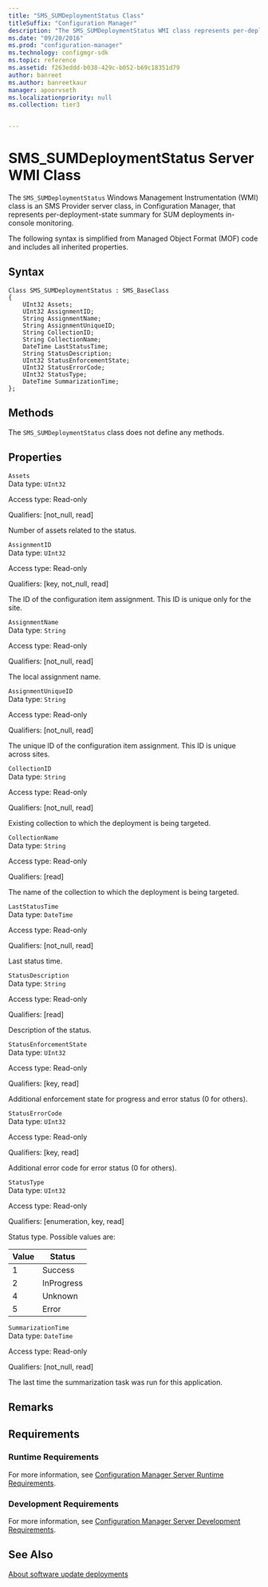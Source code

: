 ```yaml
---
title: "SMS_SUMDeploymentStatus Class"
titleSuffix: "Configuration Manager"
description: "The SMS_SUMDeploymentStatus WMI class represents per-deployment-state summary for SUM deployments in-console monitoring."
ms.date: "09/20/2016"
ms.prod: "configuration-manager"
ms.technology: configmgr-sdk
ms.topic: reference
ms.assetid: f263eddd-b038-429c-b052-b69c18351d79
author: banreet
ms.author: banreetkaur
manager: apoorvseth
ms.localizationpriority: null
ms.collection: tier3


---
```

# SMS_SUMDeploymentStatus Server WMI Class
The `SMS_SUMDeploymentStatus` Windows Management Instrumentation (WMI) class is an SMS Provider server class, in Configuration Manager, that represents per-deployment-state summary for SUM deployments in-console monitoring.  

 The following syntax is simplified from Managed Object Format (MOF) code and includes all inherited properties.  

## Syntax  

```  
Class SMS_SUMDeploymentStatus : SMS_BaseClass  
{  
    UInt32 Assets;  
    UInt32 AssignmentID;  
    String AssignmentName;  
    String AssignmentUniqueID;  
    String CollectionID;  
    String CollectionName;  
    DateTime LastStatusTime;  
    String StatusDescription;  
    UInt32 StatusEnforcementState;  
    UInt32 StatusErrorCode;  
    UInt32 StatusType;  
    DateTime SummarizationTime;  
};  
```  

## Methods  
 The `SMS_SUMDeploymentStatus` class does not define any methods.  

## Properties  
 `Assets`  
 Data type: `UInt32`  

 Access type: Read-only  

 Qualifiers: [not_null, read]  

 Number of assets related to the status.  

 `AssignmentID`  
 Data type: `UInt32`  

 Access type: Read-only  

 Qualifiers: [key, not_null, read]  

 The ID of the configuration item assignment. This ID is unique only for the site.  

 `AssignmentName`  
 Data type: `String`  

 Access type: Read-only  

 Qualifiers: [not_null, read]  

 The local assignment name.  

 `AssignmentUniqueID`  
 Data type: `String`  

 Access type: Read-only  

 Qualifiers: [not_null, read]  

 The unique ID of the configuration item assignment. This ID is unique across sites.  

 `CollectionID`  
 Data type: `String`  

 Access type: Read-only  

 Qualifiers: [not_null, read]  

 Existing collection to which the deployment is being targeted.  

 `CollectionName`  
 Data type: `String`  

 Access type: Read-only  

 Qualifiers: [read]  

 The name of the collection to which the deployment is being targeted.  

 `LastStatusTime`  
 Data type: `DateTime`  

 Access type: Read-only  

 Qualifiers: [not_null, read]  

 Last status time.  

 `StatusDescription`  
 Data type: `String`  

 Access type: Read-only  

 Qualifiers: [read]  

 Description of the status.  

 `StatusEnforcementState`  
 Data type: `UInt32`  

 Access type: Read-only  

 Qualifiers: [key, read]  

 Additional enforcement state for progress and error status (0 for others).  

 `StatusErrorCode`  
 Data type: `UInt32`  

 Access type: Read-only  

 Qualifiers: [key, read]  

 Additional error code for error status (0 for others).  

 `StatusType`  
 Data type: `UInt32`  

 Access type: Read-only  

 Qualifiers: [enumeration, key, read]  

 Status type. Possible values are:  

| Value | Status |  
| ----- | ------ |  
|1|Success|  
|2|InProgress|  
|4|Unknown|  
|5|Error|  

 `SummarizationTime`  
 Data type: `DateTime`  

 Access type: Read-only  

 Qualifiers: [not_null, read]  

 The last time the summarization task was run for this application.  

## Remarks  

## Requirements  

### Runtime Requirements  
 For more information, see [Configuration Manager Server Runtime Requirements](../../../develop/core/reqs/server-runtime-requirements.md).  

### Development Requirements  
 For more information, see [Configuration Manager Server Development Requirements](../../../develop/core/reqs/server-development-requirements.md).  

## See Also  
 [About software update deployments](../../sum/about-software-updates-deployments.md)
